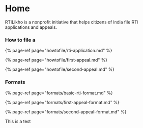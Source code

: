 # Home

RTILikho is a nonprofit initiative that helps citizens of India file RTI applications and appeals.

### How to file a

{% page-ref page="howtofile/rti-application.md" %}

{% page-ref page="howtofile/first-appeal.md" %}

{% page-ref page="howtofile/second-appeal.md" %}

### Formats

{% page-ref page="formats/basic-rti-format.md" %}

{% page-ref page="formats/first-appeal-format.md" %}

{% page-ref page="formats/second-appeal-format.md" %}

This is a test

